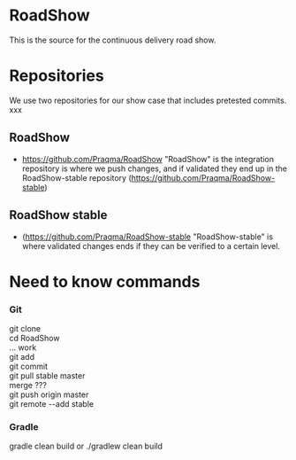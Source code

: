 RoadShow
========
This is the source for the continuous delivery road show.

# Repositories
We use two repositories for our show case that includes pretested commits. xxx

## RoadShow
* https://github.com/Praqma/RoadShow
"RoadShow" is the integration repository is where we push changes, and if validated they end up in the RoadShow-stable repository (https://github.com/Praqma/RoadShow-stable)

## RoadShow stable
* (https://github.com/Praqma/RoadShow-stable
"RoadShow-stable" is where validated changes ends if they can be verified to a certain level.

# Need to know commands

### Git

git clone <URL>  
cd RoadShow  
... work  
git add <Files>  
git commit  
git pull stable master  
merge ???  
git push origin master  
git remote --add stable <URL of the stable repo>  

### Gradle

gradle clean build
or 
./gradlew clean build

